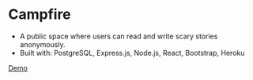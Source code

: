 # Campfire

* A public space where users can read and write scary stories anonymously.
* Built with: PostgreSQL, Express.js, Node.js, React, Bootstrap, Heroku

[Demo](https://campfire-story.netlify.app/)


